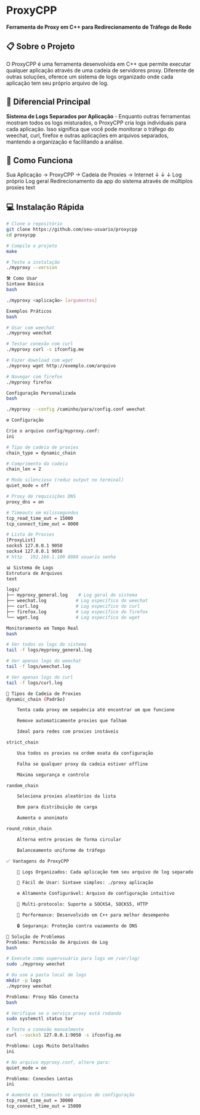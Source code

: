 # ProxyCPP

**Ferramenta de Proxy em C++ para Redirecionamento de Tráfego de Rede**

## 📋 Sobre o Projeto

O ProxyCPP é uma ferramenta desenvolvida em C++ que permite executar qualquer aplicação através de uma cadeia de servidores proxy. Diferente de outras soluções, oferece um sistema de logs organizado onde cada aplicação tem seu próprio arquivo de log.

## 🎯 Diferencial Principal

**Sistema de Logs Separados por Aplicação** - Enquanto outras ferramentas mostram todos os logs misturados, o ProxyCPP cria logs individuais para cada aplicação. Isso significa que você pode monitorar o tráfego do weechat, curl, firefox e outras aplicações em arquivos separados, mantendo a organização e facilitando a análise.

## 🚀 Como Funciona

Sua Aplicação → ProxyCPP → Cadeia de Proxies → Internet
↓ ↓ ↓
Log próprio Log geral Redirecionamento
da app do sistema através de múltiplos proxies
text


## 💻 Instalação Rápida

```bash
# Clone o repositório
git clone https://github.com/seu-usuario/proxycpp
cd proxycpp

# Compile o projeto
make

# Teste a instalação
./myproxy --version

🛠 Como Usar
Sintaxe Básica
bash

./myproxy <aplicação> [argumentos]

Exemplos Práticos
bash

# Usar com weechat
./myproxy weechat

# Testar conexão com curl
./myproxy curl -s ifconfig.me

# Fazer download com wget
./myproxy wget http://exemplo.com/arquivo

# Navegar com firefox
./myproxy firefox

Configuração Personalizada
bash

./myproxy --config /caminho/para/config.conf weechat

⚙️ Configuração

Crie o arquivo config/myproxy.conf:
ini

# Tipo de cadeia de proxies
chain_type = dynamic_chain

# Comprimento da cadeia
chain_len = 2

# Modo silencioso (reduz output no terminal)
quiet_mode = off

# Proxy de requisições DNS
proxy_dns = on

# Timeouts em milissegundos
tcp_read_time_out = 15000
tcp_connect_time_out = 8000

# Lista de Proxies
[ProxyList]
socks5 127.0.0.1 9050
socks4 127.0.0.1 9050
# http   192.168.1.100 8080 usuario senha

📊 Sistema de Logs
Estrutura de Arquivos
text

logs/
├── myproxy_general.log    # Log geral do sistema
├── weechat.log           # Log específico do weechat
├── curl.log              # Log específico do curl
├── firefox.log           # Log específico do firefox
└── wget.log              # Log específico do wget

Monitoramento em Tempo Real
bash

# Ver todos os logs do sistema
tail -f logs/myproxy_general.log

# Ver apenas logs do weechat
tail -f logs/weechat.log

# Ver apenas logs do curl
tail -f logs/curl.log

🔗 Tipos de Cadeia de Proxies
dynamic_chain (Padrão)

    Tenta cada proxy em sequência até encontrar um que funcione

    Remove automaticamente proxies que falham

    Ideal para redes com proxies instáveis

strict_chain

    Usa todos os proxies na ordem exata da configuração

    Falha se qualquer proxy da cadeia estiver offline

    Máxima segurança e controle

random_chain

    Seleciona proxies aleatórios da lista

    Bom para distribuição de carga

    Aumenta o anonimato

round_robin_chain

    Alterna entre proxies de forma circular

    Balanceamento uniforme de tráfego

✅ Vantagens do ProxyCPP

    📁 Logs Organizados: Cada aplicação tem seu arquivo de log separado

    🎯 Fácil de Usar: Sintaxe simples: ./proxy aplicação

    ⚙️ Altamente Configurável: Arquivo de configuração intuitivo

    🔌 Multi-protocolo: Suporte a SOCKS4, SOCKS5, HTTP

    🚀 Performance: Desenvolvido em C++ para melhor desempenho

    🔒 Segurança: Proteção contra vazamento de DNS

🐛 Solução de Problemas
Problema: Permissão de Arquivos de Log
bash

# Execute como superusuário para logs em /var/log/
sudo ./myproxy weechat

# Ou use a pasta local de logs
mkdir -p logs
./myproxy weechat

Problema: Proxy Não Conecta
bash

# Verifique se o serviço proxy está rodando
sudo systemctl status tor

# Teste a conexão manualmente
curl --socks5 127.0.0.1:9050 -s ifconfig.me

Problema: Logs Muito Detalhados
ini

# No arquivo myproxy.conf, altere para:
quiet_mode = on

Problema: Conexões Lentas
ini

# Aumente os timeouts no arquivo de configuração
tcp_read_time_out = 30000
tcp_connect_time_out = 15000
